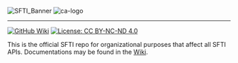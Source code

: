 ![SFTI_Banner](https://user-images.githubusercontent.com/116151702/232762217-ac254483-0d25-4234-857b-376ff8dbb1e7.png)
![ca-logo](https://user-images.githubusercontent.com/116151702/236237651-3d61630e-1b16-4deb-9e61-c0a95451c84e.png)


---
[![GitHub Wiki](https://img.shields.io/badge/docu-github%20wiki-blue)](https://github.com/swissfintechinnovations/.github/wiki)
[![License: CC BY-NC-ND 4.0](https://img.shields.io/badge/License-CC%20BY--NC--ND%204.0-de980d)](https://creativecommons.org/licenses/by-nc-nd/4.0/)


This is the official SFTI repo for organizational purposes that affect all SFTI APIs. Documentations may be found in the  [Wiki](https://github.com/swissfintechinnovations/.github/wiki).
